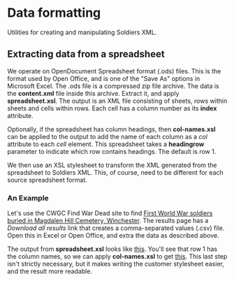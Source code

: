 # Data formatting

Utilities for creating and manipulating Soldiers XML.

## Extracting data from a spreadsheet

We operate on OpenDocument Spreadsheet format (.ods) files. This is the format used by Open Office, and is one of the "Save As" options in Microsoft Excel. The .ods file is a compressed zip file archive. The data is the **content.xml** file inside this archive. Extract it, and apply **spreadsheet.xsl**. The output is an XML file consisting of sheets, rows within sheets and cells within rows. Each cell has a column number as its **index** attribute.

Optionally, if the spreadsheet has column headings, then **col-names.xsl** can be applied to the output to add the name of each column as a *col* attribute to each *cell* element. This spreadsheet takes a **headingrow** parameter to indicate which row contains headings. The default is row 1.

We then use an XSL stylesheet to transform the XML generated from the spreadsheet to Soldiers XML. This, of course, need to be different for each source spreadsheet format.

### An Example

Let's use the CWGC Find War Dead site to find [First World War soldiers buried in Magdalen Hill Cemetery, Winchester](https://www.cwgc.org/find-records/find-war-dead/search-results/?Surname=&Forename=&Initials=&ServiceNum=&Regiment=&WarSelect=1&Cemetery=WINCHESTER+%28MAGDALEN+HILL%29+CEMETERY&CountryCommemoratedIn=null&Unit=&Rank=&SecondaryRegiment=&AgeOfDeath=0&DateDeathFromDay=1&DateDeathFromMonth=January&DateDeathFromYear=&DateDeathToDay=1&DateDeathToMonth=January&DateDeathToYear=&DateOfDeath=&Honours=null&AdditionalInfo=). The results page has a *Download all results* link that creates a comma-separated values (.csv) file. Open this in Excel or Open Office, and extra the data as described above.

The output from **spreadsheet.xsl** looks like [this](example/spreadsheet.xml). You'll see that row 1 has the column names, so we can apply **col-names.xsl** to get [this](example/spreadsheet-names.xml). This last step isn't strictly necessary, but it makes writing the customer stylesheet easier, and the result more readable.